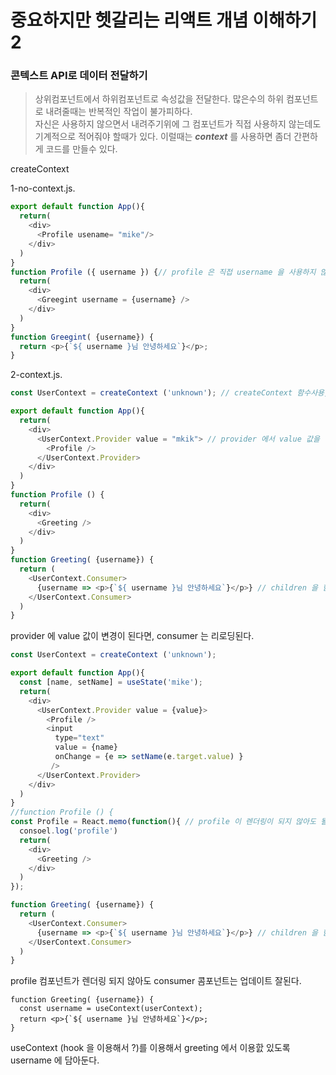중요하지만 헷갈리는 리액트 개념 이해하기 2
===
### 콘텍스트 API로 데이터 전달하기   

>상위컴포넌트에서 하위컴포넌트로 속성값을 전달한다. 많은수의 하위 컴포넌트로 내려줄때는 반복적인 작업이 불가피하다.   
>자신은 사용하지 않으면서 내려주기위에 그 컴포넌트가 직접 사용하지 않는데도 기계적으로 적어줘야 할때가 있다. 
>이럴때는 ***context*** 를 사용하면 좀더 간편하게 코드를 만들수 있다.

createContext

1-no-context.js.  
```javascript
export default function App(){
  return(
    <div>
      <Profile usename= "mike"/>
    </div>
  )
}
function Profile ({ username }) {// profile 은 직접 username 을 사용하지 않으면서 기계적으로 내려주고 있음.
  return(
    <div>
      <Greegint username = {username} />
    </div>
  )
}
function Greegint( {username}) {
  return <p>{`${ username }님 안녕하세요`}</p>;
}
```
2-context.js.  
```javascript
const UserContext = createContext ('unknown'); // createContext 함수사용, provider 의 value 값이 없다면 기본적으로 'unknown' 값이 사용된다.

export default function App(){
  return(
    <div>
      <UserContext.Provider value = "mkik"> // provider 에서 value 값을 넣어주면 consumer 에서 그 값을 받아서 처리할 수가 있다
        <Profile />
      </UserContext.Provider>
    </div>
  )
}
function Profile () {
  return(
    <div>
      <Greeting />
    </div>
  )
}
function Greeting( {username}) {
  return (
    <UserContext.Consumer>  
      {username => <p>{`${ username }님 안녕하세요`}</p>} // children 을 함수 형태로 작성. 필요한 값을 찾기위해 부모로 올라가면서 가장 가까운 provider를 찾는다. 근데 profile이 왜 부모지??
    </UserContext.Consumer>
  )
}
```
provider 에 value 값이 변경이 된다면, consumer 는 리로딩된다. 
```javascript
const UserContext = createContext ('unknown'); 

export default function App(){
  const [name, setName] = useState('mike');
  return(
    <div>
      <UserContext.Provider value = {value}> 
        <Profile />
        <input 
          type="text"
          value = {name}
          onChange = {e => setName(e.target.value) }
         />
      </UserContext.Provider>
    </div>
  )
}
//function Profile () { 
const Profile = React.memo(function(){ // profile 이 렌더링이 되지 않아도 될지 확인해보지만 안됨.
  consoel.log('profile')
  return(
    <div>
      <Greeting />
    </div>
  )
});

function Greeting( {username}) {
  return (
    <UserContext.Consumer>  
      {username => <p>{`${ username }님 안녕하세요`}</p>} // children 을 함수 형태로 작성. 필요한 값을 찾기위해 부모로 올라가면서 가장 가까운 provider를 찾는다. 근데 profile이 왜 부모지??
    </UserContext.Consumer>
  )
}
```
profile 컴포넌트가 렌더링 되지 않아도 consumer 콤포넌트는 업데이트 잘된다.

```
function Greeting( {username}) {
  const username = useContext(userContext);
  return <p>{`${ username }님 안녕하세요`}</p>;
}
```
useContext (hook 을 이용해서 ?)를 이용해서 greeting 에서 이용핤 있도록 username 에 담아둔다.

